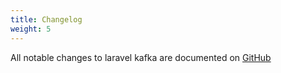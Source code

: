 ```yaml
---
title: Changelog
weight: 5
---
```


All notable changes to laravel kafka are documented on [GitHub](https://github.com/mateusjunges/laravel-kafka/blob/master/CHANGELOG.md)